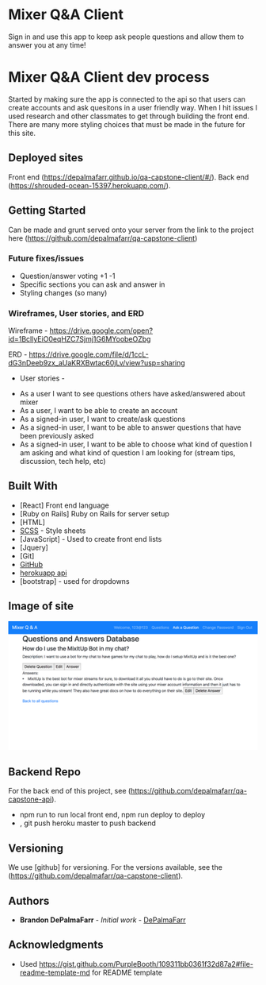 # Mixer Q&A Client

Sign in and use this app to keep ask people questions and allow them to answer you at any time!

# Mixer Q&A Client dev process

Started by making sure the app is connected to the api so that users can create accounts and ask quesitons in a user friendly way. When I hit issues I used research and other classmates to get through building the front end. There are many more styling choices that must be made in the future for this site.

## Deployed sites

Front end (https://depalmafarr.github.io/qa-capstone-client/#/).
Back end (https://shrouded-ocean-15397.herokuapp.com/).

## Getting Started

Can be made and grunt served onto your server from the link to the project here (https://github.com/depalmafarr/qa-capstone-client)

### Future fixes/issues

- Question/answer voting +1 -1
- Specific sections you can ask and answer in
- Styling changes (so many)


### Wireframes, User stories, and ERD

Wireframe - https://drive.google.com/open?id=1BcllyEiO0eqHZC7Sjmj1G6MYoobeOZbg

ERD - https://drive.google.com/file/d/1ccL-dG3nDeeb9zx_aUaKRXBwtac60jLv/view?usp=sharing

* User stories -
- As a user I want to see questions others have asked/answered about mixer
- As a user, I want to be able to create an account
- As a signed-in user, I want to create/ask questions
- As a signed-in user, I want to be able to answer questions that have been previously asked
- As a signed-in user, I want to be able to choose what kind of question I am asking and what kind of question I am looking for (stream tips, discussion, tech help, etc)


## Built With

* [React] Front end language
* [Ruby on Rails] Ruby on Rails for server setup
* [HTML]
* [SCSS](https://sass-lang.com/) - Style sheets
* [JavaScript] - Used to create front end lists
* [Jquery]
* [Git]
* [GitHub](https://github.com/)
* [herokuapp api](https://www.heroku.com/)
* [bootstrap] - used for dropdowns

## Image of site

![](images/MixerQAScreenshot.png)

## Backend Repo

For the back end of this project, see (https://github.com/depalmafarr/qa-capstone-api).

- npm run to run local front end, npm run deploy to deploy
- , git push heroku master to push backend

## Versioning

We use [github] for versioning. For the versions available, see the (https://github.com/depalmafarr/qa-capstone-client).

## Authors

* **Brandon DePalmaFarr** - *Initial work* - [DePalmaFarr](https://github.com/DePalmaFarr)

## Acknowledgments

* Used https://gist.github.com/PurpleBooth/109311bb0361f32d87a2#file-readme-template-md for README template
